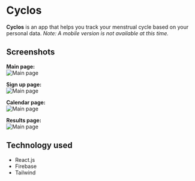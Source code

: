 # Cyclos

**Cyclos** is an app that helps you track your menstrual cycle based on your personal data. *Note: A mobile version is not available at this time.*

## Screenshots

**Main page:**  
  ![Main page](https://i.imgur.com/pvI4dkj.png)

**Sign up page:**  
  ![Main page](https://i.imgur.com/SGzLNTE.png)

**Calendar page:**  
  ![Main page](https://i.imgur.com/wAuRZtW.png)

**Results page:**  
  ![Main page](https://i.imgur.com/XBqs7WZ.png)

  ## Technology used

  - React.js
  - Firebase
  - Tailwind

  
